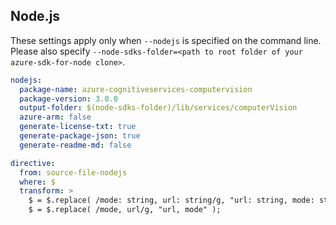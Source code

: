 ## Node.js

These settings apply only when `--nodejs` is specified on the command line.
Please also specify `--node-sdks-folder=<path to root folder of your azure-sdk-for-node clone>`.

``` yaml $(nodejs)
nodejs:
  package-name: azure-cognitiveservices-computervision
  package-version: 3.0.0
  output-folder: $(node-sdks-folder)/lib/services/computerVision
  azure-arm: false
  generate-license-txt: true
  generate-package-json: true
  generate-readme-md: false

directive:
  from: source-file-nodejs
  where: $
  transform: >
    $ = $.replace( /mode: string, url: string/g, "url: string, mode: string" );
    $ = $.replace( /mode, url/g, "url, mode" );
```
